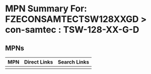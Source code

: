 



# MPN Summary For: FZECONSAMTECTSW128XXGD > con-samtec : TSW-128-XX-G-D

## MPNs
  

|MPN|Direct Links|Search Links|
| :--- | :--- | :--- |
||||

